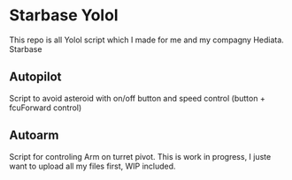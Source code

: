 # Starbase Yolol

This repo is all Yolol script which I made for me and my compagny Hediata. 
Starbase 

## Autopilot
Script to avoid asteroid with on/off button and speed control (button + fcuForward control)

## Autoarm
Script for controling Arm on turret pivot. This is work in progress, I juste want to upload all my files first, WIP included.